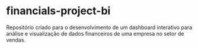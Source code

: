 # financials-project-bi
Repositório criado para o desenvolvimento de um dashboard interativo para análise e visualização de dados financeiros de uma empresa no setor de vendas.
